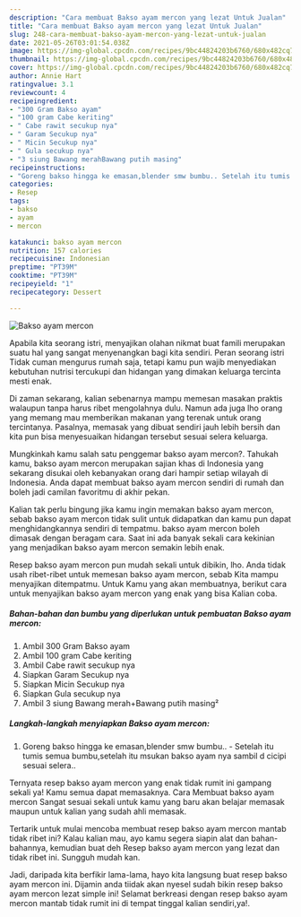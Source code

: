```yaml
---
description: "Cara membuat Bakso ayam mercon yang lezat Untuk Jualan"
title: "Cara membuat Bakso ayam mercon yang lezat Untuk Jualan"
slug: 248-cara-membuat-bakso-ayam-mercon-yang-lezat-untuk-jualan
date: 2021-05-26T03:01:54.038Z
image: https://img-global.cpcdn.com/recipes/9bc44824203b6760/680x482cq70/bakso-ayam-mercon-foto-resep-utama.jpg
thumbnail: https://img-global.cpcdn.com/recipes/9bc44824203b6760/680x482cq70/bakso-ayam-mercon-foto-resep-utama.jpg
cover: https://img-global.cpcdn.com/recipes/9bc44824203b6760/680x482cq70/bakso-ayam-mercon-foto-resep-utama.jpg
author: Annie Hart
ratingvalue: 3.1
reviewcount: 4
recipeingredient:
- "300 Gram Bakso ayam"
- "100 gram Cabe keriting"
- " Cabe rawit secukup nya"
- " Garam Secukup nya"
- " Micin Secukup nya"
- " Gula secukup nya"
- "3 siung Bawang merahBawang putih masing"
recipeinstructions:
- "Goreng bakso hingga ke emasan,blender smw bumbu.. Setelah itu tumis semua bumbu,setelah itu msukan bakso ayam nya sambil d cicipi sesuai selera.."
categories:
- Resep
tags:
- bakso
- ayam
- mercon

katakunci: bakso ayam mercon 
nutrition: 157 calories
recipecuisine: Indonesian
preptime: "PT39M"
cooktime: "PT39M"
recipeyield: "1"
recipecategory: Dessert

---
```



![Bakso ayam mercon](https://img-global.cpcdn.com/recipes/9bc44824203b6760/680x482cq70/bakso-ayam-mercon-foto-resep-utama.jpg)

Apabila kita seorang istri, menyajikan olahan nikmat buat famili merupakan suatu hal yang sangat menyenangkan bagi kita sendiri. Peran seorang istri Tidak cuman mengurus rumah saja, tetapi kamu pun wajib menyediakan kebutuhan nutrisi tercukupi dan hidangan yang dimakan keluarga tercinta mesti enak.

Di zaman  sekarang, kalian sebenarnya mampu memesan masakan praktis walaupun tanpa harus ribet mengolahnya dulu. Namun ada juga lho orang yang memang mau memberikan makanan yang terenak untuk orang tercintanya. Pasalnya, memasak yang dibuat sendiri jauh lebih bersih dan kita pun bisa menyesuaikan hidangan tersebut sesuai selera keluarga. 



Mungkinkah kamu salah satu penggemar bakso ayam mercon?. Tahukah kamu, bakso ayam mercon merupakan sajian khas di Indonesia yang sekarang disukai oleh kebanyakan orang dari hampir setiap wilayah di Indonesia. Anda dapat membuat bakso ayam mercon sendiri di rumah dan boleh jadi camilan favoritmu di akhir pekan.

Kalian tak perlu bingung jika kamu ingin memakan bakso ayam mercon, sebab bakso ayam mercon tidak sulit untuk didapatkan dan kamu pun dapat menghidangkannya sendiri di tempatmu. bakso ayam mercon boleh dimasak dengan beragam cara. Saat ini ada banyak sekali cara kekinian yang menjadikan bakso ayam mercon semakin lebih enak.

Resep bakso ayam mercon pun mudah sekali untuk dibikin, lho. Anda tidak usah ribet-ribet untuk memesan bakso ayam mercon, sebab Kita mampu menyajikan ditempatmu. Untuk Kamu yang akan membuatnya, berikut cara untuk menyajikan bakso ayam mercon yang enak yang bisa Kalian coba.

<!--inarticleads1-->

##### Bahan-bahan dan bumbu yang diperlukan untuk pembuatan Bakso ayam mercon:

1. Ambil 300 Gram Bakso ayam
1. Ambil 100 gram Cabe keriting
1. Ambil  Cabe rawit secukup nya
1. Siapkan  Garam Secukup nya
1. Siapkan  Micin Secukup nya
1. Siapkan  Gula secukup nya
1. Ambil 3 siung Bawang merah+Bawang putih masing²




<!--inarticleads2-->

##### Langkah-langkah menyiapkan Bakso ayam mercon:

1. Goreng bakso hingga ke emasan,blender smw bumbu.. - Setelah itu tumis semua bumbu,setelah itu msukan bakso ayam nya sambil d cicipi sesuai selera..




Ternyata resep bakso ayam mercon yang enak tidak rumit ini gampang sekali ya! Kamu semua dapat memasaknya. Cara Membuat bakso ayam mercon Sangat sesuai sekali untuk kamu yang baru akan belajar memasak maupun untuk kalian yang sudah ahli memasak.

Tertarik untuk mulai mencoba membuat resep bakso ayam mercon mantab tidak ribet ini? Kalau kalian mau, ayo kamu segera siapin alat dan bahan-bahannya, kemudian buat deh Resep bakso ayam mercon yang lezat dan tidak ribet ini. Sungguh mudah kan. 

Jadi, daripada kita berfikir lama-lama, hayo kita langsung buat resep bakso ayam mercon ini. Dijamin anda tiidak akan nyesel sudah bikin resep bakso ayam mercon lezat simple ini! Selamat berkreasi dengan resep bakso ayam mercon mantab tidak rumit ini di tempat tinggal kalian sendiri,ya!.


